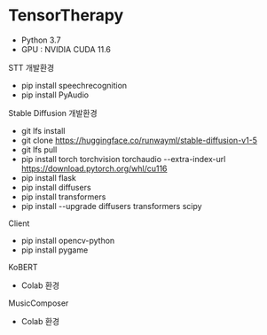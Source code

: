 # TensorTherapy
- Python 3.7
- GPU : NVIDIA CUDA 11.6


STT 개발환경
- pip install speechrecognition
- pip install PyAudio

Stable Diffusion 개발환경
- git lfs install
- git clone https://huggingface.co/runwayml/stable-diffusion-v1-5
- git lfs pull
- pip install torch torchvision torchaudio --extra-index-url https://download.pytorch.org/whl/cu116
- pip install flask
- pip install diffusers
- pip install transformers
- pip install --upgrade diffusers transformers scipy

Client
- pip install opencv-python
- pip install pygame

KoBERT
- Colab 환경

MusicComposer
- Colab 환경
